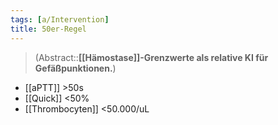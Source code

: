 ```yaml
---
tags: [a/Intervention]
title: 50er-Regel
---
```

> (Abstract::**[[Hämostase]]-Grenzwerte als relative KI für Gefäßpunktionen.**)
- [[aPTT]] >50s
- [[Quick]] <50%
- [[Thrombocyten]] <50.000/uL